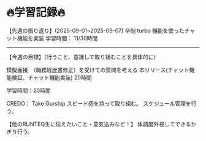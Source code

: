 # 🔥学習記録🔥
【先週の振り返り】(2025-09-01~2025-09-07)
卒制 turbo 機能を使ったチャット機能を実装
学習時間： 11/30時間
***
【今週の目標】（行うこと、意識して取り組むことを具体的に）

模擬面接　（職務経歴書修正）を受けての質問を考える
本リリース(チャット機能検証、チャット機能実装) 20時間

学習時間：20時間

CREDO： Take Ourship
スピード感を持って取り組む。
スケジュール管理を行う。

【他のRUNTEQ生に伝えたいこと・意気込みなど！】
体調度外視してできるかぎり行う。
